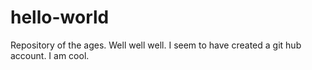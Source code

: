 # hello-world
Repository of the ages.
Well well well.  I seem to have created a git hub account.  I am cool.
